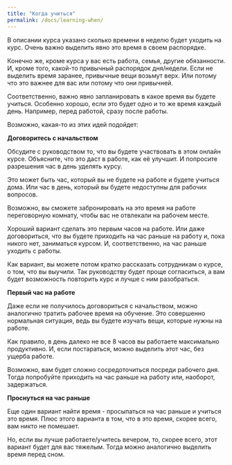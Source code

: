 ```yaml
---
title: "Когда учиться"
permalink: /docs/learning-when/
---
```



В описании курса указано сколько времени в неделю будет уходить на курс.
Очень важно выделить явно это время в своем распорядке.

Конечно же, кроме курса у вас есть работа, семья, другие обязанности.
И, кроме того, какой-то привычный распорядок дня/недели.
Если не выделить время заранее, привычные вещи возьмут верх.
Или потому что это важнее для вас или потому что они привычней.

Соответственно, важно явно запланировать в какое время вы будете учиться.
Особенно хорошо, если это будет одно и то же время каждый день.
Например, перед работой, сразу после работы.


Возможно, какая-то из этих идей подойдет:

__Договоритесь с начальством__

Обсудите с руководством то, что вы будете участвовать в этом онлайн курсе.
Объясните, что это даст в работе, как её улучшит.
И попросите разрешения час в день уделять курсу.

Это может быть час, который вы не будете на работе и будете учиться дома.
Или час в день, который вы будете недоступны для рабочих вопросов.

Возможно, вы сможете забронировать на это время на работе переговорную комнату, чтобы вас не отвлекали на рабочем месте.

Хороший вариант сделать это первым часов на работе.
Или даже договориться, что вы будете приходить на час раньше на работу и, пока никого нет, заниматься курсом.
И, соответственно, на час раньше уходить с работы.

Как вариант, вы можете потом кратко рассказать сотрудникам о курсе, о том, что вы выучили.
Так руководству будет проще согласиться, а вам будет возможность повторить курс и лучше с ним разобраться.

__Первый час на работе__

Даже если не получилось договориться с начальством, можно аналогично тратить рабочее время на обучение.
Это совершенно нормальная ситуация, ведь вы будете изучать вещи, которые нужны на работе.

Как правило, в день далеко не все 8 часов вы работаете максимально продуктивно.
И, если постараться, можно выделить этот час, без ущерба работе.

Возможно, вам будет сложно сосредоточиться посреди рабочего дня.
Тогда попробуйте приходить на час раньше на работу или, наоборот, задержаться.


__Проснуться на час раньше__

Еще один вариант найти время - просыпаться на час раньше и учиться это время.
Плюс этого варианта в том, что в это время, скорее всего, вам никто не помешает.

Но, если вы лучше работаете/учитесь вечером, то, скорее всего, этот вариант будет для вас тяжелым.
Тогда можно аналогично выделить время перед сном.


